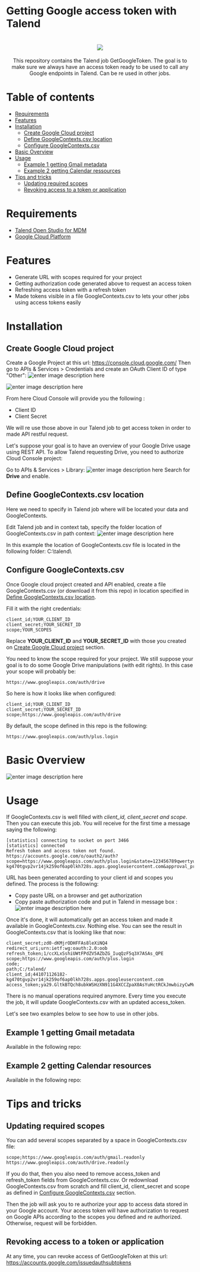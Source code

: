 # Getting Google access token with Talend
<h1 align="center">
   <img src="https://lh3.googleusercontent.com/KGvHMubyVHItwohyM5seRCuRIkPBUyxo9l7Vqjaql2AeQbdSROwHvUw63K8ui8LSXQKtc64FrppoR45XukQE8GLm1p1BGG1FRqy4vxhAPsA-Tt4JcBNIGWRmfRy9c0aYHq5j7Nq6wdf1qS5gaDNd8uRfHrjm062vot2jiqLdRcjP__0Za1OhpAOwdVOHbCv9ja2Iw-7kMomKTlnJ_oCdNNTW0PIT8Nv9TDZ0sa35xy4iJnt_NkkW2rkG-xlGqQxVGWlL8XsCZDxIpsRYBgJUv4u7zeuSzJVjwdyycf3n4CThdwNfk4_wcuc1sBg_MVVrWsrPeLazLRlBsYQwN1LuVLaRMQqMGOy0l1rHHqHjVxc8u81IQALwLm0kJiIlzC6Jv1N9QJcf34z7o9CFUqs5Tsmxz-XH-NgzwN70FvzeBKWqSwD49Mu_uM7dA-KccAmp-L2oRYjXeyuYiGQuPm3s2P6TzDV7omESyDj1khcV7ZbRpfUwHQDhaLqsodbUkyjydwLAsOxFjl9mq2VrTKHgjSaIGodd2RoHrohx1NSoJFcRit7forG8Hblk1KJhtXhSWL-vbet8ODX7PPYnmyVz5cEPVJrRk5kjWFJ4IjSQ=w595-h158-no" />
</h1>
<p align="center">
This repository contains the Talend job GetGoogleToken. The goal is to make sure we always have an access token ready to be used to call any Google endpoints in Talend. Can be re used in other jobs.
</p>

# Table of contents
  * [Requirements](#requirements)
  * [Features](#features)
  * [Installation](#installation)
     * [Create Google Cloud project](#create-google-cloud-project)
     * [Define GoogleContexts.csv location](#define-googlecontexts.csv-location)
     * [Configure GoogleContexts.csv](#configure-googlecontexts.csv)
  * [Basic Overview](#basic-overview)
  * [Usage](#usage)
     * [Example 1 getting Gmail metadata](#example-1-getting-gmail-metadata)
     * [Example 2 getting Calendar ressources ](#example-2-getting-calendar-resources )
  * [Tips and tricks](#tips-and-tricks)
     * [Updating required scopes](#updating-required-scopes)
     * [Revoking access to a token or application](#revoking-access-to-a-token-or-application)

# Requirements
 - [Talend Open Studio for MDM](https://fr.talend.com/products/mdm/mdm-open-studio/)
 - [Google Cloud Platform](https://console.cloud.google.com/)

# Features
 - Generate URL with scopes required for your project
 - Getting authorization code generated above to request an access token
 - Refreshing access token with a refresh token 
 - Made tokens visible in a file GoogleContexts.csv to lets your other jobs using access tokens easily

# Installation

## Create Google Cloud project
Create a Google Project at this url: https://console.cloud.google.com/
Then go to APIs & Services > Credentials and create an OAuth Client ID of type "Other":
![enter image description here](https://lh3.googleusercontent.com/HWRDRWaRjIx92RWhojm1GYSQAe37j4jAAVg76oBBzSi4egv0YRjpZZsvODva0cA5k4rA9bGfHs3bXlmwII_t71BjgspxMqAb9q0L0qApwkKkVFFaUTpchCjkov6ct2RzOQHj5GUJY-KdpGpQ1WR2W0MOuSKpUsEkaxtWZOOtCky8fkGUS5V9CQLM-NyugHw_POa5Ir_4e6xueJWR9YSDR0DrioOtcyUf8Sj7UC_8pA6saoPfBiI-L4SVwPh_G7VcswXvZSi1rrKQxKtYIUU39QSm10wsN-reeE0gEU4gLMljWUCrGZGWoiOggseO9ICqAkuqT3q4ZAb1rPHjjKuDTKWBXm5Hdhc187ec7Hm3kA3sJHlZMl0sWuam2ktnUlIFXMoRCL8I-PtA2OGIRSsTGQSQXAnb-GAnjFkFu0MCqOhGtW0-n2RSAlZyIJ3IFrWaXXr7rPu6RrOxpT3ODtDGYdkD8xfEvcgDpf3N9uWkq_wZXNcfs2FK089ST9EsbIHh32W-b2XokSuHQzFb-8KK0nosv7mhl-JmG38qF2S8iE4hwhCunLxLz8WTa0qkuOTs5Us8CJFFFb8z3WaFk03qOMNrVs9OpnBaQjV7keOm=w382-h285-no)

![enter image description here](https://lh3.googleusercontent.com/nzI5ZYZeXHN4Ow1w94SS-l3Ue3zywrfXxPBvi0Y70X12wEPHmwTkgxEjXHCB0xXpwpfAmFnY7guVUQsSRgxb3wJjIemVvSsCWqiyBbDalyjjwC34Oy46ubJKbEkzUJId8OjEDmIY_yhItER2Wg8srAcpq6VgiQhJVvlWIJnmQK5DYTQvWzauQr0Zw6rm9Oz-JDTnRLONIYqMkf5IyqXS3b-Ra5IWs1Os-IYZX2rD0VXulQwOYPP6h4IsJsHnVeCT0uuZMG-diAy6iZrLlpplk0USqF6yLdVaeb9ukbDFgw9LcOATOuR_w2yGyHvYi-Ip4cr_FOzR8X-DC0UKxyq3TtegT-9iCSMjRM33vXpF7I13FtQhoFNZ98rnsyISqF4rMFQGot-U2szG7eyHTB0hx8M_OgqwG94IKIhMmVrdJq0K-LvhVVbj8QOo84j18QhLgbqtduthJlH2KlO80HHmdzu5xI51V5nwvC_HiDk9Bs_OgYCEtuLZj4oBDyugLDP87QKqSH0nw36OPaxBn4LulbuXiYg17cgz8K3Mh9zhxfVg7589aQlUmPNfs_6pICGteQmx0eeFO2eBeIUsono6NftQgYwTPBod1788Wi0Z=w470-h233-no)

From here Cloud Console will provide you the following :
 - Client ID
 - Client Secret

We will re use those above in our Talend job to get access token in order to made API restful request.

Let's suppose your goal is to have an overview of your Google Drive usage using REST API. To allow Talend requesting Drive, you need to authorize Cloud Console project:

Go to APIs & Services > Library:
![enter image description here](https://lh3.googleusercontent.com/ku3IQhpwe9KySbsB_CO2a9C96M3TMoSOCn0n5wuhez6QU8Q4L8bLLTkgk3lnAXE1ydAckE6kp-amywr0mV832zIrvsMnsJOdI-L483atXFphXU46PGvfGmZL7yzgNTTHpRgF46oca8YPm42FYsAT1fXDKLczLBGxQiSgax-LJETIwxn0uxBl_lXR6ybcZOZdSvAaC6egz7Q5TWmYP52N4rtW79Y-TYliEekVaCjrWeQfDFw37wWGXMNgOUxD30yDfXr7g6RsgPcD_R-ujnwfXJJrp_7LvYBKZ4NbHCTCPC7b9hwl5eWx8DVqZYs04tUmyOnAxzRYt_MfDGFGkb-MTv5vb05eaC4Q_e2hMQd88lmJ5LJ4YgcYnF_zddcCp2gWd7bopS4diEeYKDiEiLUmZ6zMWOOjWskdhecmj3gIYEljVgC-idBwZWe3G-B44nn1mHLVUUQvM2VON4h4jGbxm6D6-qCA9svICSMIOe1Yw8pW_WyKsN5o0XO_tRCAz_oFzDhf_ZcSiSQtA6-oI4-MzxS78o4vL8lm19hEjSekFFlMm5ETSdn2Yib1d9fYj2XoMQIsVuvaeXDwIKjsCRqsr6KW2ETBkqiNAKyqVcfL=w479-h217-no)
Search for **Drive** and enable.
    
## Define GoogleContexts.csv location
Here we need to specify in Talend job where will be located your data and GoogleContexts.

Edit Talend job and in context tab, specify the folder location of GoogleContexts.csv in path context:
![enter image description here](https://lh3.googleusercontent.com/TAOHv5Aul6rnPk5VjE22-mTO-GqwO_xm5h72ENQgoMPS62tHJctmmMcWXA71TmRCJoAn7vhFs-eXBfTLlh2RqZkWZ5fS33RgPUk3Y92jMvw2YRSjOksicRTsp0gJ6fmSGXJGtBGKQk-puvSyaNeuzEY9cdjHnS22fQfdR4Pxo25ndYTz_J9ojGwC2nvAs1ge2vIgK8OWSAzu8zLgTESlLh2lD5o7i0SG0HxJVCPy8KTFKVXse8JdccSnlhqMMT6Ip0Wor1_tsO3ruUuqj-Q8DSonb5GNWNsom6ZexCDpSyYqIhvIJUTV8Gq6K0yU4uHEXkNBSMO7utzZ5vycTnJ1Ss16VI_8_IodC618VB8BSVspDICV75uyuIpScfUjDzboT9OYak3X7CfidXiBpzTgobUA1dQZcxYcmPFZW2h5W0yiIoorsGuSFWasNsB3-Wmfg6dLxd5PkVz3iu-LBolTCkxH2xx65OFAdKsIjNqlPZCC7QUr8hhL6UVkKO8qKKEjop5oPel66lNDw5xG_-SD1qRmBiNuZ6YctnHHE5Xn6SJSC20YxEzigF3bGkvRXeN8dfdWppRYWX2YufN_ZTl1G50aMuGPHbtd30VXhmjH=w1048-h298-no)

In this example the location of GoogleContexts.csv file is located in the following folder: C:\talend\

## Configure GoogleContexts.csv
Once Google cloud project created and API enabled, create a file GoogleContexts.csv (or download it from this repo) in location specified in [Define GoogleContexts.csv location](#define-googlecontexts.csv-location). 

Fill it with the right credentials:

    client_id;YOUR_CLIENT_ID
    client_secret;YOUR_SECRET_ID
    scope;YOUR_SCOPES

Replace **YOUR_CLIENT_ID** and **YOUR_SECRET_ID** with those you created on [Create Google Cloud project](#create-google-cloud-project) section.

You need to know the scope required for your project. We still suppose your goal is to do some Google Drive manipulations (with edit rights). In this case your scope will probably be:

    https://www.googleapis.com/auth/drive

So here is how it looks like when configured:

    client_id;YOUR_CLIENT_ID
    client_secret;YOUR_SECRET_ID
    scope;https://www.googleapis.com/auth/drive

By default, the scope defined in this repo is the following: 

    https://www.googleapis.com/auth/plus.login

# Basic Overview
![enter image description here](https://lh3.googleusercontent.com/MCsEwoJBN1ehTXTv0lM8PE7E3ttHyVzpEz2nwOKVoLvZFOMFTOQWbQltX2wMmmWSvNWZDqotiy-B579VBciCbXxcM6kgQauaxTqAOgDapPHTtmEPPhMcsBneQIoj-J8cyZnDmnJbAMsPLNVn8wuaSilt9Dlvis9sFXXuQbTpVWrCafZCj1HjtDSHsqKQ2-vV4-5lps-8oviUb5OhNbJnvCE3xhIChhRczG5KhhYNS_Q9Rbmf0VyzpOWNxr0iT1abSdIFJ0fhs2tlSXa2NvIiMsMCK-nUVzIaBPssxJvCQ83Hu_HzjF8X9B6AGmnirhTPBAN2WEWm4G1Nnjtdwpyx42fLWejXLPqXcrmlNzRRf8A2QzvJNcBc4FzSeqsLftY5VZX4g1mmIN4bk1bZv_2qRkfP_G0ygnHAoZkP7tNvh2Qai--uu1Io98PYAbj4mQeTPyD0FgZ9_c0JQGMmbuvLUYCy6YUB1p20cHuEd3cVaBVfxFeimduyv3aDl7vlwubx9udfmQgxMF1ettYdk5PBkSeFpavVg_h2mCUvGwsn8jlvJivIXfhavAm6BCjlftkp8UcKt0iwfh0wJoDZtrzLim_N5SYGUbWfVVQxac7i=w1521-h652-no)

# Usage
If GoogleContexts.csv is well filled with *client_id, client_secret *and* scope*. Then you can execute this job. You will receive for the first time a message saying the following:

    [statistics] connecting to socket on port 3466
    [statistics] connected
    Refresh token and access token not found.
    https://accounts.google.com/o/oauth2/auth?scope=https://www.googleapis.com/auth/plus.login&state=123456789qwertyui&redirect_uri=urn:ietf:wg:oauth:2.0:oob&response_type=code&client_id=441071126182-kg470tgvp2vr14jk259of6ap0lkh728s.apps.googleusercontent.com&approval_prompt=auto&include_granted_scopes=true&access_type=offline

URL has been generated according to your client id and scopes you defined. The process is the following:
 - Copy paste URL on a browser and get authorization 
 - Copy paste authorization code and put in Talend in message box :
![enter image description here](https://lh3.googleusercontent.com/Qk3B8Da3L_zdRDUbH428G60627iY-cFAwp_g5h308aTLeu37K0BTQa5jBjSZIAeQIUXX4byfelEhH6OBREcwgd7xZzmLLCNlCW3esYk_r3TUViuBVpNMVrNSpJfulNDxkI0GGt9JAobZ9xJPz1vQJDtl7S4Fq3Ion6y4vueBZG4-rbhprr85TaLB0c_DRhkSaeSoJTVFkhGb7WxNyj42ZFZROTKQ3q744g0M1Zg51tjOHyIOqkWeKw5ah5X4pmoOWeAMJ5UZEPSX_sNUkTDfHMvltrTza1UDk0K310ZJZHPjjqtG9VYSJ9ke066qvXaeniV-SGTD8VveoNo8FJ3Rr5cYej_HNFwtAbEX_Zg3nptYmeWppdKtWU2DlEILb_CeY2YQKNBNGysSURJLNC2PPHBgsZYvTMFeOSoUv9Dh1Axf2jfYAScEwJqE2svqXisJvcysOePAkjbC_ajflBgmJvTSw--CbYOFPK4hAajlQfG4uvQKVgwlg-IlzsEy3SVpFN5bMcjGUBgZ2YcfPCeQrKJMORLH1c7RKRFFMjxSFZZaQcbqiaVr-7miNIknR2ggoh2E8dtGpZSyz9dSVkRJSTVrbjiU8DPvZzg6obII=w526-h120-no)

Once it's done, it will automatically get an access token and made it available in GoogleContexts.csv. Nothing else. 
You can see the result in GoogleContexts.csv that is looking like that now:

    client_secret;zd0-dKMjrODHFFAs8leXiNQ4
    redirect_uri;urn:ietf:wg:oauth:2.0:oob
    refresh_token;1/ccXLxSshiUWtFPdZV5AZbZG_IuqQzF5q3X7ASAs_QPE
    scope;https://www.googleapis.com/auth/plus.login
    code;
    path;C:/talend/
    client_id;441071126182-kg470tgvp2vr14jk259of6ap0lkh728s.apps.googleusercontent.com
    access_token;ya29.GltkBTQch8ubkWSHzXN911G4XCCZpaX0AsYuHctRCkJmwbizyCwMuKihWRPcOCTxp7tvvVnE2b09lh_8k5CK5B3MOvbVsZZCT_25mElv5aBRKeI0AZXBJ0TYhFXi

There is no manual operations required anymore. Every time you execute the job, it will update GoogleContexts.csv with an updated access_token.

Let's see two examples below to see how to use in other jobs.

## Example 1 getting Gmail metadata
Available in the following repo: 

## Example 2 getting Calendar resources 
Available in the following repo: 

# Tips and tricks

## Updating required scopes 
You can add several scopes separated by a space in GoogleContexts.csv file:

    scope;https://www.googleapis.com/auth/gmail.readonly https://www.googleapis.com/auth/drive.readonly

If you do that, then you also need to remove access_token and refresh_token fields from GoogleContexts.csv. Or redownload GoogleContexts.csv from scratch and fill client_id, client_secret and scope as defined in [Configure GoogleContexts.csv](#configure-googlecontexts.csv) section.

Then the job will ask you to re authorize your app to access data stored in your Google account. Your access token will have authorization to request on Google APIs according to the scopes you defined and re authorized. Otherwise, request will be forbidden.

## Revoking access to a token or application
At any time, you can revoke access of GetGoogleToken at this url: https://accounts.google.com/issuedauthsubtokens

